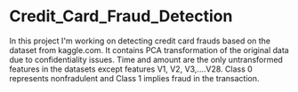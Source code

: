 # Credit_Card_Fraud_Detection
In this project I'm working on detecting credit card frauds based on the dataset from kaggle.com.
It contains PCA transformation of the original data due to confidentiality issues.
Time and amount are the only untransformed features in the datasets except features V1, V2, V3,....V28.
Class 0 represents nonfradulent and Class 1 implies fraud in the transaction. 
